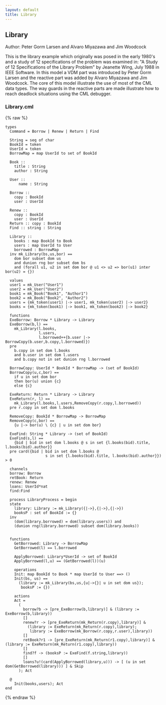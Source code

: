 ```yaml
---
layout: default
title: Library
---
```


## Library
Author: Peter Gorm Larsen and Alvaro Miyazawa and Jim Woodcock


This is the library example which originally was posed in the early 1980's and a study
of 12 specifications of the problem was examined in: "A Study of 12 Specifications of 
the Library Problem" by Jeanette Wing, July 1988 in IEEE Software. In this model a VDM
part was introduced by Peter Gorm Larsen and the reactive part was added by Alvaro 
Miyazawa and Jim Woodcock. The core of this model illustrate the use of most of the
CML data types. The way guards in the reactive parts are made illustrate how to reach 
deadlock situations using the CML debugger.


### Library.cml

{% raw %}
~~~
types
  Command = Borrow | Renew | Return | Find
  
  String = seq of char
  BookId = token
  UserId = token
  BorrowMap = map UserId to set of BookId
  
  Book ::  
    title : String
    author : String 

  User :: 
      name : String 
      
  Borrow ::
    copy : BookId
    user : UserId
   
  Renew ::
    copy : BookId
    user : UserId
  Return :: copy : BookId
  Find :: string : String
  
  Library ::
    books : map BookId to Book
    users : map UserId to User
    borrowed : BorrowMap
  inv mk_Library(bs,us,bor) ==
    dom bor subset dom us
    and dunion rng bor subset dom bs
    and (forall u1, u2 in set dom bor @ u1 <> u2 => bor(u1) inter bor(u2) = {})
    
  values
  user1 = mk_User("User1")
  user2 = mk_User("User2")
  book1 = mk_Book("Book1", "Author1")
  book2 = mk_Book("Book2", "Author2")
  users = {mk_token(user1) |-> user1, mk_token(user2) |-> user2}
  books = {mk_token(book1) |-> book1, mk_token(book2) |-> book2}
  
  functions
  ExeBorrow: Borrow * Library -> Library
  ExeBorrow(b,l) ==
    mk_Library(l.books,
               l.users,
               l.borrowed++{b.user |-> BorrowCopy(b.user,b.copy,l.borrowed)})
  pre
    b.copy in set dom l.books
    and b.user in set dom l.users
    and b.copy not in set dunion rng l.borrowed
    
  BorrowCopy: UserId * BookId * BorrowMap -> (set of BookId)
  BorrowCopy(u,c,bor) ==
    if u in set dom bor
    then bor(u) union {c}
    else {c}
    
  ExeReturn: Return * Library -> Library
  ExeReturn(r, l) ==
    mk_Library(l.books,l.users,RemoveCopy(r.copy,l.borrowed))
  pre r.copy in set dom l.books

  RemoveCopy: BookId * BorrowMap -> BorrowMap
  RemoveCopy(c,bor) ==
    {u |-> bor(u) \ {c} | u in set dom bor}
    
  ExeFind: String * Library -> (set of BookId)
  ExeFind(s,l) ==
    {bid | bid in set dom l.books @ s in set {l.books(bid).title, l.books(bid).author}}
  pre card({bid | bid in set dom l.books @ 
                  s in set {l.books(bid).title, l.books(bid).author}}) > 0
    
  channels
  borrow: Borrow
  retBook: Return
  renew: Renew	
  loans: UserId*nat
  find:Find
  
  process LibraryProcess = begin
  state 
    library: Library := mk_Library({|->},{|->},{|->})
    booksP : set of BookId := {}
  inv
    (dom(library.borrowed) = dom(library.users)) and
    (dunion rng(library.borrowed) subset dom(library.books))

    
  functions	
    GetBorrowed: Library -> BorrowMap
    GetBorrowed(l) == l.borrowed
		
    ApplyBorrowed: Library*UserId -> set of BookId
    ApplyBorrowed(l,u) == (GetBorrowed(l))(u)
    
    operations
    Init: map BookId to Book * map UserId to User ==> ()
    Init(bs, us) ==
      (library := mk_Library(bs,us,{u|->{}| u in set dom us});
       booksP := {})
        
    actions
    Act = 
      ( 
        borrow?b -> [pre_ExeBorrow(b,library)] & (library := ExeBorrow(b,library))
        []
        renew?r -> [pre_ExeReturn(mk_Return(r.copy),library)] & 
          (library := ExeReturn(mk_Return(r.copy),library);
           library := ExeBorrow(mk_Borrow(r.copy,r.user),library))
        []
        retBook?r1 -> [pre_ExeReturn(mk_Return(r1.copy),library)] & (library := ExeReturn(mk_Return(r1.copy),library))
        []
        find?f -> (booksP := ExeFind(f.string,library))
        []
        loans?u!(card(ApplyBorrowed(library,u))) -> [ (u in set dom(GetBorrowed(library))) ] & Skip
      ); Act
	  
  @
    Init(books,users); Act
end
~~~
{% endraw %}

